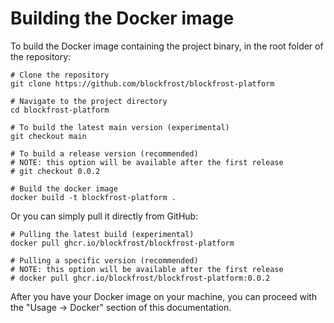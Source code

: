 # Building the Docker image

To build the Docker image containing the project binary, in the root folder of the repository:

```console
# Clone the repository
git clone https://github.com/blockfrost/blockfrost-platform

# Navigate to the project directory
cd blockfrost-platform

# To build the latest main version (experimental)
git checkout main

# To build a release version (recommended)
# NOTE: this option will be available after the first release
# git checkout 0.0.2

# Build the docker image
docker build -t blockfrost-platform .
```

Or you can simply pull it directly from GitHub:

```console
# Pulling the latest build (experimental)
docker pull ghcr.io/blockfrost/blockfrost-platform

# Pulling a specific version (recommended)
# NOTE: this option will be available after the first release
# docker pull ghcr.io/blockfrost/blockfrost-platform:0.0.2
```

After you have your Docker image on your machine, you can proceed with the "Usage -> Docker" section of this documentation.
